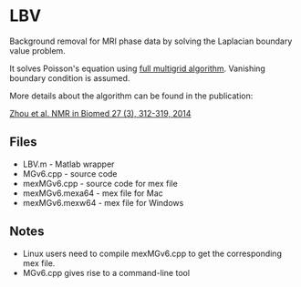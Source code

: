 # LBV

Background removal for MRI phase data by solving the Laplacian boundary value problem. 

It solves Poisson's equation using [full multigrid algorithm](https://en.wikipedia.org/wiki/Multigrid_method). Vanishing boundary condition is assumed.

More details about the algorithm can be found in the publication: 

[Zhou et al. NMR in Biomed 27 (3), 312-319, 2014](http://onlinelibrary.wiley.com/doi/10.1002/nbm.3064/abstract)


## Files

* LBV.m - Matlab wrapper
* MGv6.cpp - source code
* mexMGv6.cpp - source code for mex file 
* mexMGv6.mexa64 - mex file for Mac
* mexMGv6.mexw64 - mex file for Windows

## Notes

* Linux users need to compile mexMGv6.cpp to get the corresponding mex file.
* MGv6.cpp gives rise to a command-line tool


